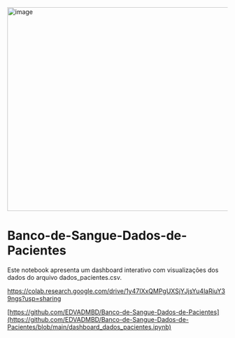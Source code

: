 
<img width="763" height="465" alt="image" src="https://github.com/user-attachments/assets/3fbd5730-ada9-44ce-841f-53598918fcfc" />


# Banco-de-Sangue-Dados-de-Pacientes
Este notebook apresenta um dashboard interativo com visualizações dos dados do arquivo dados_pacientes.csv.

https://colab.research.google.com/drive/1y47IXxQMPgUXSjYJjsYu4laRiuY39ngs?usp=sharing

[https://github.com/EDVADMBD/Banco-de-Sangue-Dados-de-Pacientes](https://github.com/EDVADMBD/Banco-de-Sangue-Dados-de-Pacientes/blob/main/dashboard_dados_pacientes.ipynb)
